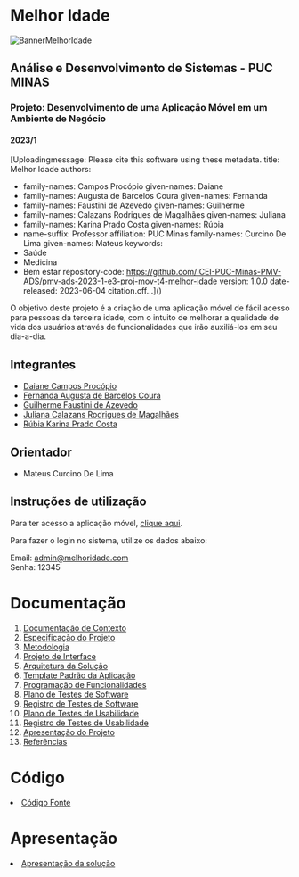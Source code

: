 # Melhor Idade

![BannerMelhorIdade](https://user-images.githubusercontent.com/100447878/226191396-6138f956-2957-41c4-bda5-1c001250b22b.png)

## Análise e Desenvolvimento de Sistemas - PUC MINAS

### Projeto: Desenvolvimento de uma Aplicação Móvel em um Ambiente de Negócio

#### 2023/1

[Uploadingmessage: Please cite this software using these metadata.
title: Melhor Idade
authors:
  - family-names: Campos Procópio
    given-names: Daiane
  - family-names: Augusta de Barcelos Coura
    given-names: Fernanda
  - family-names: Faustini de Azevedo
    given-names: Guilherme
  - family-names: Calazans Rodrigues de Magalhães
    given-names: Juliana
  - family-names: Karina Prado Costa
    given-names: Rúbia
  - name-suffix: Professor
    affiliation: PUC Minas
    family-names: Curcino De Lima
    given-names: Mateus
keywords:
  - Saúde
  - Medicina
  - Bem estar
repository-code: https://github.com/ICEI-PUC-Minas-PMV-ADS/pmv-ads-2023-1-e3-proj-mov-t4-melhor-idade
version: 1.0.0
date-released: 2023-06-04 citation.cff…]()

O objetivo deste projeto é a criação de uma aplicação móvel de fácil acesso para pessoas da terceira idade, com o intuito de melhorar a qualidade de vida dos usuários através de funcionalidades que irão auxiliá-los em seu dia-a-dia.

## Integrantes

* [Daiane Campos Procópio](https://github.com/procopiodaiane)
* [Fernanda Augusta de Barcelos Coura](https://github.com/fernandaabarcelos)
* [Guilherme Faustini de Azevedo](https://github.com/GFaustini)
* [Juliana Calazans Rodrigues de Magalhães](https://github.com/JulianaCalazans)
* [Rúbia Karina Prado Costa](https://github.com/RubiaKarina)

## Orientador

* Mateus Curcino De Lima

## Instruções de utilização

Para ter acesso a aplicação móvel, <a href="https://snack.expo.dev/@procopiodaiane/melhor-idade">clique aqui</a>.

Para fazer o login no sistema, utilize os dados abaixo:

Email: admin@melhoridade.com
<br>
Senha: 12345

# Documentação

<ol>
<li><a href="docs/01-Documentação de Contexto.md"> Documentação de Contexto</a></li>
<li><a href="docs/02-Especificação do Projeto.md"> Especificação do Projeto</a></li>
<li><a href="docs/03-Metodologia.md"> Metodologia</a></li>
<li><a href="docs/04-Projeto de Interface.md"> Projeto de Interface</a></li>
<li><a href="docs/05-Arquitetura da Solução.md"> Arquitetura da Solução</a></li>
<li><a href="docs/06-Template Padrão da Aplicação.md"> Template Padrão da Aplicação</a></li>
<li><a href="docs/07-Programação de Funcionalidades.md"> Programação de Funcionalidades</a></li>
<li><a href="docs/08-Plano de Testes de Software.md"> Plano de Testes de Software</a></li>
<li><a href="docs/09-Registro de Testes de Software.md"> Registro de Testes de Software</a></li>
<li><a href="docs/10-Plano de Testes de Usabilidade.md"> Plano de Testes de Usabilidade</a></li>
<li><a href="docs/11-Registro de Testes de Usabilidade.md"> Registro de Testes de Usabilidade</a></li>
<li><a href="docs/12-Apresentação do Projeto.md"> Apresentação do Projeto</a></li>
<li><a href="docs/13-Referências.md"> Referências</a></li>
</ol>

# Código

<li><a href="src/README.md"> Código Fonte</a></li>

# Apresentação

<li><a href="presentation/README.md"> Apresentação da solução</a></li>

